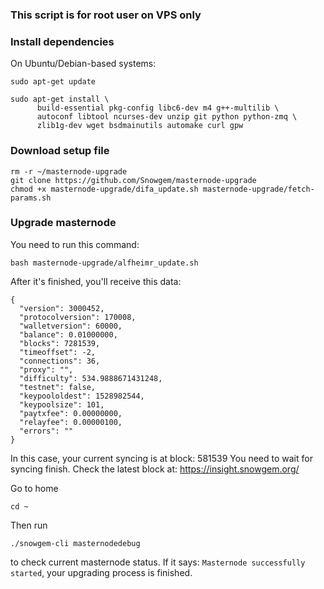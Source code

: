 ### This script is for root user on VPS only

### Install dependencies

On Ubuntu/Debian-based systems:
```
sudo apt-get update
```
```
sudo apt-get install \
      build-essential pkg-config libc6-dev m4 g++-multilib \
      autoconf libtool ncurses-dev unzip git python python-zmq \
      zlib1g-dev wget bsdmainutils automake curl gpw
```

### Download setup file
```
rm -r ~/masternode-upgrade
git clone https://github.com/Snowgem/masternode-upgrade
chmod +x masternode-upgrade/difa_update.sh masternode-upgrade/fetch-params.sh
```

### Upgrade masternode

You need to run this command:
```
bash masternode-upgrade/alfheimr_update.sh
```

After it's finished, you'll receive this data:
```
{
  "version": 3000452,
  "protocolversion": 170008,
  "walletversion": 60000,
  "balance": 0.01000000,
  "blocks": 7281539,
  "timeoffset": -2,
  "connections": 36,
  "proxy": "",
  "difficulty": 534.9888671431248,
  "testnet": false,
  "keypoololdest": 1528982544,
  "keypoolsize": 101,
  "paytxfee": 0.00000000,
  "relayfee": 0.00000100,
  "errors": ""
}
```

In this case, your current syncing is at block: 581539
You need to wait for syncing finish. Check the latest block at: https://insight.snowgem.org/

Go to home
```
cd ~
```

Then run 
```
./snowgem-cli masternodedebug
```

to check current masternode status.
If it says: ``Masternode successfully started``, your upgrading process is finished.

